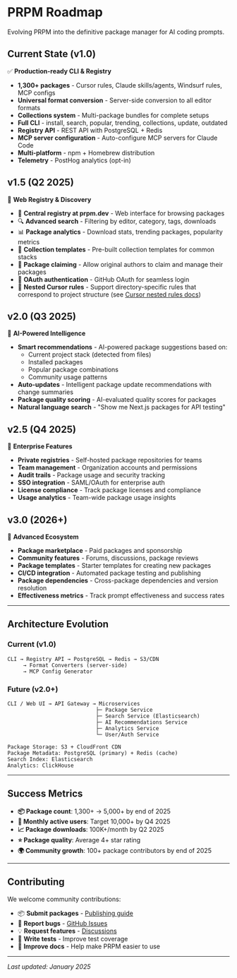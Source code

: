 # PRPM Roadmap

Evolving PRPM into the definitive package manager for AI coding prompts.

## Current State (v1.0)

✅ **Production-ready CLI & Registry**

- **1,300+ packages** - Cursor rules, Claude skills/agents, Windsurf rules, MCP configs
- **Universal format conversion** - Server-side conversion to all editor formats
- **Collections system** - Multi-package bundles for complete setups
- **Full CLI** - install, search, popular, trending, collections, update, outdated
- **Registry API** - REST API with PostgreSQL + Redis
- **MCP server configuration** - Auto-configure MCP servers for Claude Code
- **Multi-platform** - npm + Homebrew distribution
- **Telemetry** - PostHog analytics (opt-in)

## v1.5 (Q2 2025)

🎯 **Web Registry & Discovery**

- 🏪 **Central registry at prpm.dev** - Web interface for browsing packages
- 🔍 **Advanced search** - Filtering by editor, category, tags, downloads
- 📊 **Package analytics** - Download stats, trending packages, popularity metrics
- 🎨 **Collection templates** - Pre-built collection templates for common stacks
- 📝 **Package claiming** - Allow original authors to claim and manage their packages
- 🔐 **OAuth authentication** - GitHub OAuth for seamless login
- 📁 **Nested Cursor rules** - Support directory-specific rules that correspond to project structure (see [Cursor nested rules docs](https://cursor.com/docs/context/rules#nested-rules))

## v2.0 (Q3 2025)

🤖 **AI-Powered Intelligence**

- **Smart recommendations** - AI-powered package suggestions based on:
  - Current project stack (detected from files)
  - Installed packages
  - Popular package combinations
  - Community usage patterns
- **Auto-updates** - Intelligent package update recommendations with change summaries
- **Package quality scoring** - AI-evaluated quality scores for packages
- **Natural language search** - "Show me Next.js packages for API testing"

## v2.5 (Q4 2025)

🏢 **Enterprise Features**

- **Private registries** - Self-hosted package repositories for teams
- **Team management** - Organization accounts and permissions
- **Audit trails** - Package usage and security tracking
- **SSO integration** - SAML/OAuth for enterprise auth
- **License compliance** - Track package licenses and compliance
- **Usage analytics** - Team-wide package usage insights

## v3.0 (2026+)

🚀 **Advanced Ecosystem**

- **Package marketplace** - Paid packages and sponsorship
- **Community features** - Forums, discussions, package reviews
- **Package templates** - Starter templates for creating new packages
- **CI/CD integration** - Automated package testing and publishing
- **Package dependencies** - Cross-package dependencies and version resolution
- **Effectiveness metrics** - Track prompt effectiveness and success rates

---

## Architecture Evolution

### Current (v1.0)
```
CLI → Registry API → PostgreSQL → Redis → S3/CDN
     → Format Converters (server-side)
     → MCP Config Generator
```

### Future (v2.0+)
```
CLI / Web UI → API Gateway → Microservices
                            ├─ Package Service
                            ├─ Search Service (Elasticsearch)
                            ├─ AI Recommendations Service
                            ├─ Analytics Service
                            └─ User/Auth Service

Package Storage: S3 + CloudFront CDN
Package Metadata: PostgreSQL (primary) + Redis (cache)
Search Index: Elasticsearch
Analytics: ClickHouse
```

---

## Success Metrics

- **📦 Package count**: 1,300+ → 5,000+ by end of 2025
- **👥 Monthly active users**: Target 10,000+ by Q4 2025
- **📈 Package downloads**: 100K+/month by Q2 2025
- **⭐ Package quality**: Average 4+ star rating
- **🌍 Community growth**: 100+ package contributors by end of 2025

---

## Contributing

We welcome community contributions:

- 📦 **Submit packages** - [Publishing guide](docs/PUBLISHING.md)
- 🐛 **Report bugs** - [GitHub Issues](https://github.com/khaliqgant/prompt-package-manager/issues)
- 💡 **Request features** - [Discussions](https://github.com/khaliqgant/prompt-package-manager/discussions)
- 🧪 **Write tests** - Improve test coverage
- 📖 **Improve docs** - Help make PRPM easier to use

---

*Last updated: January 2025*